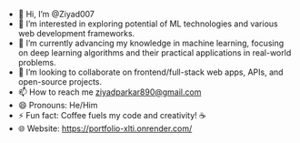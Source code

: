 - 👋 Hi, I’m @Ziyad007
- 👀 I’m interested in exploring potential of ML technologies and various web development frameworks.
- 🌱 I’m currently advancing my knowledge in machine learning, focusing on deep learning algorithms and their practical applications in real-world problems.
- 💞️ I’m looking to collaborate on frontend/full-stack web apps, APIs, and open-source projects.
- 📫 How to reach me [ziyadparkar890@gmail.com](mailto:ziyadparkar890@gmail.com)  
- 😄 Pronouns:  He/Him  
- ⚡ Fun fact: Coffee fuels my code and creativity! ☕
- 🌐 Website: https://portfolio-xlti.onrender.com/

<!---
Ziyad007/Ziyad007 is a ✨ special ✨ repository because its `README.md` (this file) appears on your GitHub profile.
You can click the Preview link to take a look at your changes.
--->
